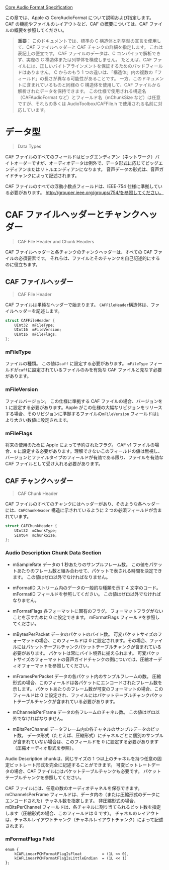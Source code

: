 [Core Audio Format Specification](https://developer.apple.com/library/archive/documentation/MusicAudio/Reference/CAFSpec/CAF_spec/CAF_spec.html#//apple_ref/doc/uid/TP40001862-CH210-SW1)

この章では、Apple の CoreAudioFormat について説明および指定します。 CAF の機能やファイルのレイアウトなど、CAF の概要については、CAF ファイルの概要を参照してください。

> **重要：** このドキュメントでは、標準の C 構造体と列挙型の宣言を使用して、CAF ファイルヘッダーと CAF チャンクの詳細を指定します。 これは表記上の便宜です。 CAF ファイルのデータは、C コンパイラで解析できず、実際の C 構造体または列挙体を構成しません。 たとえば、CAF ファイルには、正しいバイトアラインメントを保証するためのパッドフィールドはありません。 C からのもう 1 つの違いは、「構造体」内の複数の「フィールド」の長さが異なる可能性があることです。
> 一方、このドキュメントに含まれているものと同様の C 構造体を使用して、CAF ファイルから解析されたデータを保持できます。 この仕様で使用される構造名（CAFAudioFormat など）とフィールド名（mChunkSize など）は任意ですが、それらの多くは AudioToolbox/CAFFile.h で使用される名前に対応しています。

# データ型

> Data Types

CAF ファイルのすべてのフィールドはビッグエンディアン（ネットワーク）バイトオーダーですが、オーディオデータは例外で、データ形式に応じてビッグエンディアンまたはリトルエンディアンになります。 音声データの形式は、音声ガイドチャンクによって記述されます。

CAF ファイルのすべての浮動小数点フィールドは、IEEE-754 仕様に準拠している必要があります。 http://grouper.ieee.org/groups/754/を参照してください。

# CAF ファイルヘッダーとチャンクヘッダー

> CAF File Header and Chunk Headers

CAF ファイルヘッダーと各チャンクのチャンクヘッダーは、すべての CAF ファイルの必須要素です。 それらは、ファイルとそのチャンクを自己記述的にするのに役立ちます。

## CAF ファイルヘッダー

> CAF File Header

CAF ファイルは単純なヘッダーで始まります。 `CAFFileHeader`構造体は、ファイルヘッダーを記述します。

```CAFFileHeader.c
struct CAFFileHeader {
    UInt32  mFileType;
    UInt16  mFileVersion;
    UInt16  mFileFlags;
};
```

### mFileType

ファイルの種類。 この値は`caff` に設定する必要があります。 `mFileType` フィールドが`caff`に設定されているファイルのみを有効な CAF ファイルと見なす必要があります。

### mFileVersion

ファイルバージョン。 この仕様に準拠する CAF ファイルの場合、バージョンを`1` に設定する必要があります。Apple がこの仕様の大幅なリビジョンをリリースする場合、そのリビジョンに準拠するファイルの`mFileVersion` フィールドは`1` より大きい数値に設定されます。

### mFileFlags

将来の使用のために Apple によって予約されたフラグ。 CAF v1 ファイルの場合、`0` に設定する必要があります。理解できないこのフィールドの値は無視し、バージョンとファイルタイプのフィールドが有効である限り、ファイルを有効な CAF ファイルとして受け入れる必要があります。

## CAF チャンクヘッダー

> CAF Chunk Header

CAF ファイルのすべてのチャンクにはヘッダーがあり、そのような各ヘッダーには、`CAFChunkHeader` 構造に示されているように 2 つの必須フィールドが含まれています。

```CAFChunkHeader.c
struct CAFChunkHeader {
    UInt32  mChunkType;
    SInt64  mChunkSize;
};
```

### Audio Description Chunk Data Section

- mSampleRate
  データの 1 秒あたりのサンプルフレーム数。 この値をパケットあたりのフレーム数と組み合わせて、パケットで表される時間を決定できます。 この値はゼロ以外でなければなりません。

- mFormatID
  ストリーム内のデータの一般的な種類を示す 4 文字のコード。 mFormatID フィールドを参照してください。 この値はゼロ以外でなければなりません。

- mFormatFlags
  各フォーマットに固有のフラグ。 フォーマットフラグがないことを示すために 0 に設定できます。 mFormatFlags フィールドを参照してください。

- mBytesPerPacket
  データのパケットのバイト数。 可変パケットサイズのフォーマットの場合、このフィールドは 0 に設定されます。その場合、ファイルにはパケットテーブルチャンクパケットテーブルチャンクが含まれている必要があります。 パケットは常にバイト境界に揃えられます。 可変パケットサイズのフォーマットの音声ガイドチャンクの例については、圧縮オーディオフォーマットを参照してください。

- mFramesPerPacket
  データの各パケット内のサンプルフレームの数。 圧縮形式の場合、このフィールドは各パケットにエンコードされたフレーム数を示します。 パケットあたりのフレーム数が可変のフォーマットの場合、このフィールドは 0 に設定され、ファイルにはパケットテーブルチャンクパケットテーブルチャンクが含まれている必要があります。

- mChannelsPerFrame
  データの各フレームのチャネル数。 この値はゼロ以外でなければなりません。

- mBitsPerChannel
  データフレーム内の各チャネルのサンプルデータのビット数。 データ形式（たとえば、圧縮形式）にチャネルごとに個別のサンプルが含まれていない場合は、このフィールドを 0 に設定する必要があります（圧縮オーディオ形式を参照）。

Audio Description chunkは、同じサイズの 1 つ以上のチャネルを持つ任意の固定ビットレート形式を完全に記述することができます。 可変ビットレートデータの場合、CAF ファイルにはパケットテーブルチャンクも必要です。 パケットテーブルチャンクを参照してください。

CAF ファイルには、任意の数のオーディオチャネルを保存できます。 mChannelsPerFrame フィールドは、データ内の（または圧縮形式のデータにエンコードされた）チャネル数を指定します。 非圧縮形式の場合、mBitsPerChannel フィールドは、各チャネルに割り当てられるビット数を指定します（圧縮形式の場合、このフィールドは 0 です）。 チャネルのレイアウトは、チャネルレイアウトチャンク（チャネルレイアウトチャンク）によって記述されます。



### mFormatFlags Field


```
enum {
    kCAFLinearPCMFormatFlagIsFloat         = (1L << 0),
    kCAFLinearPCMFormatFlagIsLittleEndian  = (1L << 1)
};
```